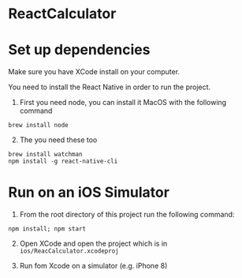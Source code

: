 # ReactCalculator

# Set up dependencies

Make sure you have XCode install on your computer.

You need to install the React Native in order to run the project.

1. First you need node, you can install it MacOS with the following command
```
brew install node
```
2. The you need these too
```
brew install watchman
npm install -g react-native-cli
```

# Run on an iOS Simulator

1) From the root directory of this project run the following command:
```
npm install; npm start
```

2) Open XCode and open the project which is in `ios/ReacCalculator.xcodeproj`

3) Run fom Xcode on a simulator (e.g. iPhone 8)
